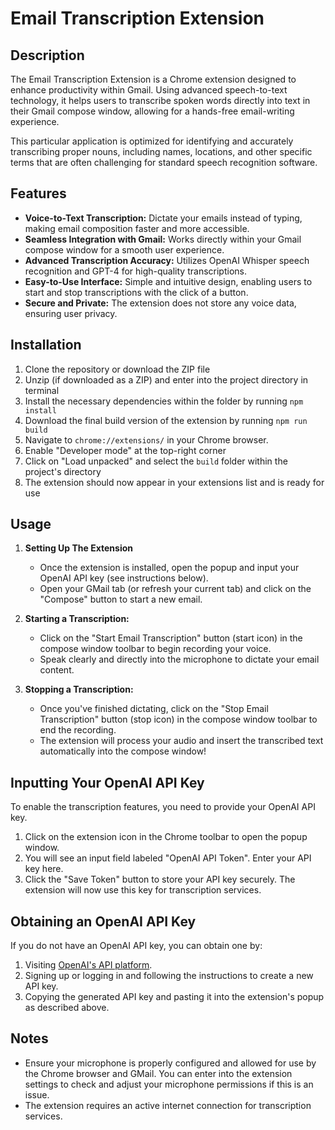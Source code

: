 # Email Transcription Extension

## Description
The Email Transcription Extension is a Chrome extension designed to enhance productivity within Gmail. Using advanced speech-to-text technology, it helps users to transcribe spoken words directly into text in their Gmail compose window, allowing for a hands-free email-writing experience.

This particular application is optimized for identifying and accurately transcribing proper nouns, including names, locations, and other specific terms that are often challenging for standard speech recognition software.

## Features
- **Voice-to-Text Transcription:** Dictate your emails instead of typing, making email composition faster and more accessible.
- **Seamless Integration with Gmail:** Works directly within your Gmail compose window for a smooth user experience.
- **Advanced Transcription Accuracy:** Utilizes OpenAI Whisper speech recognition and GPT-4 for high-quality transcriptions.
- **Easy-to-Use Interface:** Simple and intuitive design, enabling users to start and stop transcriptions with the click of a button.
- **Secure and Private:** The extension does not store any voice data, ensuring user privacy.

## Installation
1. Clone the repository or download the ZIP file
2. Unzip (if downloaded as a ZIP) and enter into the project directory in terminal
3. Install the necessary dependencies within the folder by running `npm install`
4. Download the final build version of the extension by running `npm run build`
5. Navigate to `chrome://extensions/` in your Chrome browser.
6. Enable "Developer mode" at the top-right corner
7. Click on "Load unpacked" and select the  `build` folder within the project's directory
8. The extension should now appear in your extensions list and is ready for use

## Usage
1. **Setting Up The Extension**
    - Once the extension is installed, open the popup and input your OpenAI API key (see instructions below).
    - Open your GMail tab (or refresh your current tab) and click on the "Compose" button to start a new email.

2. **Starting a Transcription:**
    - Click on the "Start Email Transcription" button (start icon) in the compose window toolbar to begin recording your voice.
    - Speak clearly and directly into the microphone to dictate your email content.

3. **Stopping a Transcription:**
    - Once you've finished dictating, click on the "Stop Email Transcription" button (stop icon) in the compose window toolbar to end the recording.
    - The extension will process your audio and insert the transcribed text automatically into the compose window!

## Inputting Your OpenAI API Key
To enable the transcription features, you need to provide your OpenAI API key.

1. Click on the extension icon in the Chrome toolbar to open the popup window.
2. You will see an input field labeled "OpenAI API Token". Enter your API key here.
3. Click the "Save Token" button to store your API key securely. The extension will now use this key for transcription services.

## Obtaining an OpenAI API Key
If you do not have an OpenAI API key, you can obtain one by:
1. Visiting [OpenAI's API platform](https://platform.openai.com/account/api-keys).
2. Signing up or logging in and following the instructions to create a new API key.
3. Copying the generated API key and pasting it into the extension's popup as described above.

## Notes
- Ensure your microphone is properly configured and allowed for use by the Chrome browser and GMail. You can enter into the extension settings to check and adjust your microphone permissions if this is an issue.
- The extension requires an active internet connection for transcription services.